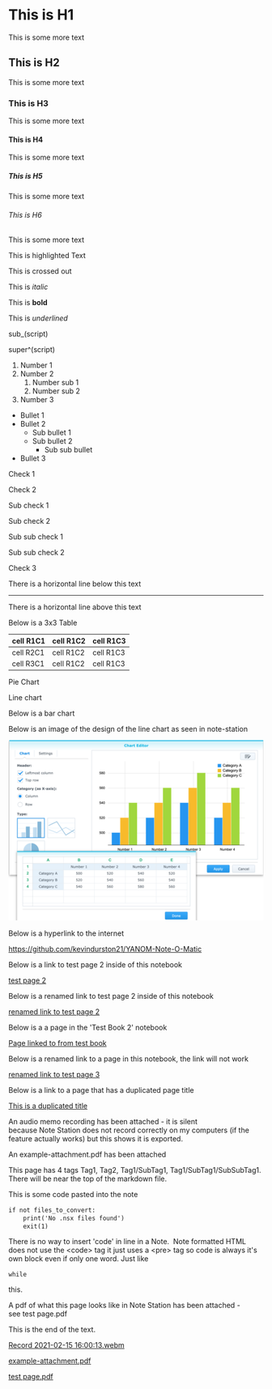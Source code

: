 # This is H1

This is some more text

## This is H2

This is some more text

### This is H3

This is some more text

#### This is H4

This is some more text

##### This is H5

This is some more text

###### This is H6

This is some more text

This is highlighted Text

This is crossed out

This is *italic*

This is **bold**

This is *underlined*

sub_(script)

super^(script)

1.  Number 1
2.  Number 2
    1.  Number sub 1
    2.  Number sub 2
3.  Number 3

-   Bullet 1
-   Bullet 2
    -   Sub bullet 1
    -   Sub bullet 2
        -   Sub sub bullet 
-   Bullet 3

Check 1

Check 2

Sub check 1

Sub check 2

Sub sub check 1

Sub sub check 2

Check 3

There is a horizontal line below this text

------------------------------------------------------------------------

There is a horizontal line above this text

Below is a 3x3 Table

| **cell R1C1** | **cell R1C2** | **cell R1C3** |
|---------------|---------------|---------------|
| cell R2C1     | cell R1C2     | cell R1C3     |
| cell R3C1     | cell R1C2     | cell R1C3     |

Pie Chart

Line chart

Below is a bar chart

Below is an image of the design of the line chart as seen in
note-station

![ns_attach_image_787491613404344687.png](file_e79072f793f22434740e64e93cfe5926.png)

Below is a hyperlink to the internet

<https://github.com/kevindurston21/YANOM-Note-O-Matic>

Below is a link to test page 2 inside of this notebook

[test page 2](test%20page%202.md)

Below is a renamed link to test page 2 inside of this notebook

[renamed link to test page
2](../Test%20Book%202/Page%20linked%20to%20from%20test%20book.md)

Below is a a page in the 'Test Book 2' notebook

[Page linked to from test
book](../Test%20Book%202/Page%20linked%20to%20from%20test%20book.md)

Below is a renamed link to a page in this notebook, the link will not
work

[renamed link to test page
3](../Test%20Book%202/Page%20linked%20to%20from%20test%20book.md)

Below is a link to a page that has a duplicated page title

[This is a duplicated
title](../Test%20Book%202/This%20is%20a%20duplicated%20title.md)

An audio memo recording has been attached - it is silent
because Note Station does not record correctly on my computers (if the
feature actually works) but this shows it is exported.

An example-attachment.pdf has been attached

This page has 4 tags Tag1, Tag2, Tag1/SubTag1, Tag1/SubTag1/SubSubTag1.
There will be near the top of the markdown file.

This is some code pasted into the note

```
if not files_to_convert:
    print('No .nsx files found')
    exit(1)
```

There is no way to insert 'code' in line in a Note.  Note formatted HTML
does not use the &lt;code&gt; tag it just uses a &lt;pre&gt; tag so code
is always it's own block even if only one word. Just like

```
while
```

this.

A pdf of what this page looks like in Note Station has been attached -
see test page.pdf

This is the end of the text.

[Record 2021-02-15 16:00:13.webm](file_6c4b828f227a096d3374599cae3f94ec.webm)

[example-attachment.pdf](file_c4ee8b831ad1188509c0f33f0c072af5.pdf)

[test page.pdf](file_27a9aadc878b718331794c8bc50a1b8c.pdf)